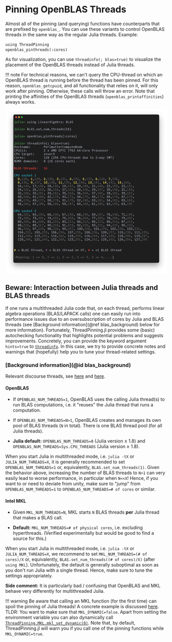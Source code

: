 # Pinning OpenBLAS Threads

Almost all of the pinning (and querying) functions have counterparts that are prefixed by `openblas_`. You can use these variants to control OpenBLAS threads in the same way as the regular Julia threads. Example: 

```
using ThreadPinning
openblas_pinthreads(:cores)
```

As for visualization, you can use `threadinfo(; blas=true)` to visualize the placement of the OpenBLAS threads instead of Julia threads.

!!! note
    For technical reasons, we can't query the CPU-thread on which an OpenBLAS thread is running before the thread has been pinned. For this reason, `openblas_getcpuid`, and all functionality that relies on it, will only work after pinning. Otherwise, these calls will throw an error.
    Note that printing the affinities of the OpenBLAS threads (`openblas_printaffinities`) always works.

![openblas](openblas.png)

## Beware: Interaction between Julia threads and BLAS threads

If one runs a multithreaded Julia code that, on each thread, performs linear algebra operations (BLAS/LAPACK calls) one can easily run into performance issues due to an oversubscription of cores by Julia and BLAS threads (see [Background information](@ref blas_background) below for more information). Fortunately, ThreadPinning.jl provides some (basic) autochecking functionality that highlights potential problems and suggests improvements. Concretely, you can provide the keyword argument `hints=true` to [`threadinfo`](@ref). In this case, we try to provide concrete notes and warnings that (hopefully) help you to tune your thread-related settings.

### [Background information](@id blas_background)

Relevant discourse threads, see [here](https://discourse.julialang.org/t/matrix-multiplication-is-slower-when-multithreading-in-julia/56227/12?u=carstenbauer) and [here](https://discourse.julialang.org/t/regarding-the-multithreaded-performance-of-openblas/75450/5?u=carstenbauer).

#### OpenBLAS

* If `OPENBLAS_NUM_THREADS=1`, OpenBLAS uses the calling Julia thread(s) to run BLAS computations, i.e. it "reuses" the Julia thread that runs a computation.

* If `OPENBLAS_NUM_THREADS=N>1`, OpenBLAS creates and manages its own pool of BLAS threads (`N` in total). There is one BLAS thread pool (for all Julia threads).

* **Julia default:** `OPENBLAS_NUM_THREADS=8` (Julia version ≤ 1.8) and `OPENBLAS_NUM_THREADS=Sys.CPU_THREADS` (Julia version ≥ 1.8).

When you start Julia in multithreaded mode, i.e. `julia -tX` or `JULIA_NUM_THREADS=X`, it is generally recommended to set `OPENBLAS_NUM_THREADS=1` or, equivalently, `BLAS.set_num_threads(1)`. Given the behavior above, increasing the number of BLAS threads to `N>1` can very easily lead to worse performance, in particular when `N<<X`! Hence, if you want to or need to deviate from unity, make sure to "jump" from `OPENBLAS_NUM_THREADS=1` to `OPENBLAS_NUM_THREADS=# of cores` or similar.

#### Intel MKL

* Given `MKL_NUM_THREADS=N`, MKL starts `N` BLAS threads **per** Julia thread that makes a BLAS call.

* **Default:** `MKL_NUM_THREADS=# of physical cores`, i.e. excluding hyperthreads. (Verified experimentally but would be good to find a source for this.)

When you start Julia in multithreaded mode, i.e. `julia -tX` or `JULIA_NUM_THREADS=X`, we recommend to set `MKL_NUM_THREADS=(# of cores)/X` or, equivalently, `BLAS.set_num_threads((# of cores)/X)` (after `using MKL`). Unfortunately, the default is generally suboptimal as soon as you don't run Julia with a single thread. Hence, make sure to tune the settings appropriately.

**Side comment:** It is particularly bad / confusing that OpenBLAS and MKL behave very differently for multithreaded Julia.

!!! warning
    Be aware that calling an MKL function (for the first time) can spoil the pinning of Julia threads! A concrete example is discussed [here](https://discourse.julialang.org/t/julia-thread-affinity-not-persistent-when-calling-mkl-function/74560). TLDR: You want to make sure that `MKL_DYNAMIC=false`. Apart from setting the environment variable you can also dynamically call [`ThreadPinning.MKL.mkl_set_dynamic(0)`](@ref). Note that, by default, ThreadPinning.jl will warn you if you call one of the pinning functions while `MKL_DYNAMIC=true`.